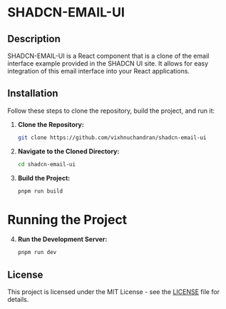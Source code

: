 # SHADCN-EMAIL-UI

## Description

SHADCN-EMAIL-UI is a React component that is a clone of the email interface example provided in the SHADCN UI site. It allows for easy integration of this email interface into your React applications.

## Installation

Follow these steps to clone the repository, build the project, and run it:

1. **Clone the Repository:**

    ```bash
    git clone https://github.com/vixhnuchandran/shadcn-email-ui
    ```

2. **Navigate to the Cloned Directory:**

    ```bash
    cd shadcn-email-ui
    ```

3. **Build the Project:**

    ```bash
    pnpm run build
    ```

# Running the Project

4. **Run the Development Server:**
    ```bash
    pnpm run dev
    ```

## License

This project is licensed under the MIT License - see the [LICENSE](LICENSE) file for details.
